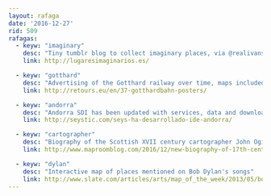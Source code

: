 ```yaml
---
layout: rafaga
date: '2016-12-27'
rid: 509
rafagas:
  - keyw: "imaginary"
    desc: "Tiny tumblr blog to collect imaginary places, via @realivansanchez"
    link: http://lugaresimaginarios.es/

  - keyw: "gotthard"
    desc: "Advertising of the Gotthard railway over time, maps included"
    link: http://retours.eu/en/37-gotthardbahn-posters/

  - keyw: "andorra"
    desc: "Andorra SDI has been updated with services, data and downloads, all based on Open Source"
    link: http://seystic.com/seys-ha-desarrollado-ide-andorra/

  - keyw: "cartographer"
    desc: "Biography of the Scottish XVII century cartographer John Ogilby, author of the first road atlas of Great Britain"
    link: http://www.maproomblog.com/2016/12/new-biography-of-17th-century-cartographer-john-ogilby/

  - keyw: "dylan"
    desc: "Interactive map of places mentioned on Bob Dylan's songs"
    link: http://www.slate.com/articles/arts/map_of_the_week/2013/05/bob_dylan_map_every_place_mentioned_in_a_bob_dylan_song.html
---
```


